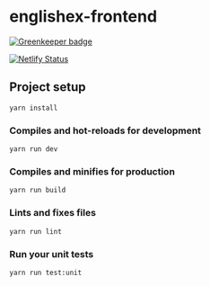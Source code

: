 # englishex-frontend

[![Greenkeeper badge](https://badges.greenkeeper.io/ThomasAndrewMacLean/EnglishEx-frontend.svg)](https://greenkeeper.io/)

[![Netlify Status](https://api.netlify.com/api/v1/badges/f8a42f86-23e4-4215-bcfb-521c287c577b/deploy-status)](https://app.netlify.com/sites/end-learning/deploys)

## Project setup
```
yarn install
```

### Compiles and hot-reloads for development
```
yarn run dev
```

### Compiles and minifies for production
```
yarn run build
```

### Lints and fixes files
```
yarn run lint
```

### Run your unit tests
```
yarn run test:unit
```
